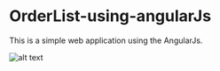 # OrderList-using-angularJs

This is a simple web application using the AngularJs.


![alt text](https://github.com/pasan04/OrderList_AgularJs/blob/master/shoppingIm.PNG)
